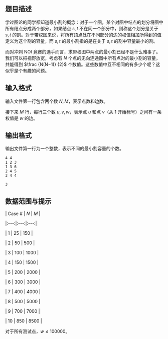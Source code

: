 ## 题目描述

学过图论的同学都知道最小割的概念：对于一个图，某个对图中结点的划分将图中所有结点分成两个部分，如果结点 $s, t$ 不在同一个部分中，则称这个划分是关于 $s, t$ 的割。对于带权图来说，将所有顶点处在不同部分的边的权值相加所得到的值定义为这个割的容量，而 $s, t$ 的最小割指的是在关于 $s, t$ 的割中容量最小的割。

而对冲刺 NOI 竞赛的选手而言，求带权图中两点的最小割已经不是什么难事了。我们可以把视野放宽，考虑有 $N$ 个点的无向连通图中所有点对的最小割的容量，共能得到 $\frac {N(N−1)} {2}$ 个数值。这些数值中互不相同的有多少个呢？这似乎是个有趣的问题。

## 输入格式

输入文件第一行包含两个数 $N, M$，表示点数和边数。  
接下来 $M$ 行，每行三个数 $u, v, w$，表示点 $u$ 和点 $v$（从 $1$ 开始标号）之间有一条权值是 $w$ 的边。

## 输出格式

输出文件第一行为一个整数，表示不同的最小割容量的个数。

```input1
4 4
1 2 3
1 3 6
2 4 5
3 4 4
```

```output1
3
```

## 数据范围与提示

| Case # | $N$ | $M$ |
|:---:|:---:|:---:|
| 1 | $25$ | $150$ |
| 2 | $50$ | $500$ |
| 3 | $100$ | $1000$ |
| 4 | $150$ | $1500$ |
| 5 | $200$ | $2000$ |
| 6 | $300$ | $3000$ |
| 7 | $400$ | $4000$ |
| 8 | $500$ | $5000$ |
| 9 | $700$ | $7000$ |
| 10 | $850$ | $8500$ |

对于所有测试点，$w \leq 100000$。

